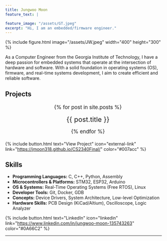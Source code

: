 ```yaml
---
title: Jungwoo Moon
feature_text: |

feature_image: "/assets/GT.jpeg"
excerpt: "Hi, I am an embedded/firmware engineer."
---
```

{% include figure.html image="/assets/JW.jpeg" width="400" height="300" %}

As a Computer Engineer from the Georgia Institute of Technology, I have a deep passion for embedded systems that operate at the intersection of hardware and software. With a solid foundation in operating systems (OS), firmware, and real-time systems development, I aim to create efficient and reliable software.


## Projects

<ul style="font-size: 1.2em; line-height: 1.6; text-align: center;">
  {% for post in site.posts %}
    <li style="list-style: none; margin: 8px 0;">
      <a href="{{ post.url | relative_url }}" style="font-size: 1.3em; text-decoration: none;">
        {{ post.title }}
      </a>
    </li>
  {% endfor %}
</ul>

{% include button.html text="View Project" icon="external-link" link="https://jmoon318.github.io/CS2340Final/" color="#007acc" %}

## Skills

- **Programming Languages:** C, C++, Python, Assembly
- **Microcontrollers & Platforms:** STM32, ESP32, Arduino
- **OS & Systems:** Real-Time Operating Systems (Free RTOS), Linux
- **Developer Tools:** Git, Docker, GDB
- **Concepts:** Device Drivers, System Architecture, Low-level Optimization
- **Hardware Skills:** PCB Design (KiCad/Altium), Oscilloscope, Logic Analyzer

{% include button.html text="LinkedIn" icon="linkedin" link="https://www.linkedin.com/in/jungwoo-moon-135743263" color="#0A66C2" %}


---

